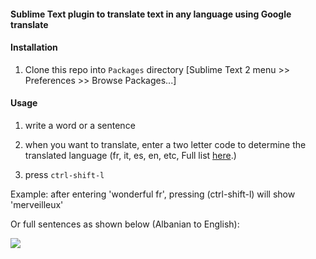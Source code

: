 #### Sublime Text plugin to translate text in any language using Google translate



#### Installation

1. Clone this repo into `Packages` directory [Sublime Text 2 menu >> Preferences >> Browse Packages...]

#### Usage

1. write a word or a sentence
2. when you want to translate, enter a two letter code to determine the translated language (fr, it, es, en, etc, Full list [here](https://developers.google.com/translate/v2/using_rest#language-params).)

3. press `ctrl-shift-l`

Example:
after entering 'wonderful fr', pressing (ctrl-shift-l) will show 'merveilleux'

Or full sentences as shown below (Albanian to English):

<img src="http://lexoj.files.wordpress.com/2014/02/sb_final.gif"/>
